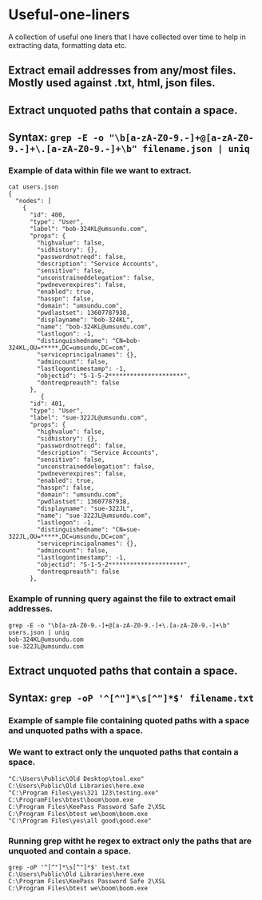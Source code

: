 # Useful-one-liners
A collection of useful one liners that I have collected over time to help in extracting data, formatting data etc. 

## Extract email addresses from any/most files. Mostly used against .txt, html, json files.
## Extract unquoted paths that contain a space.

## Syntax: ```grep -E -o "\b[a-zA-Z0-9.-]+@[a-zA-Z0-9.-]+\.[a-zA-Z0-9.-]+\b" filename.json | uniq```

### Example of data within file we want to extract.
```
cat users.json
{
  "nodes": [
    {
      "id": 400,
      "type": "User",
      "label": "bob-324KL@umsundu.com",
      "props": {
        "highvalue": false,
        "sidhistory": {},
        "passwordnotreqd": false,
        "description": "Service Accounts",
        "sensitive": false,
        "unconstraineddelegation": false,
        "pwdneverexpires": false,
        "enabled": true,
        "hasspn": false,
        "domain": "umsundu.com",
        "pwdlastset": 13607787938,
        "displayname": "bob-324KL",
        "name": "bob-324KL@umsundu.com",
        "lastlogon": -1,
        "distinguishedname": "CN=bob-324KL,OU=*****,DC=umsundu,DC=com",
        "serviceprincipalnames": {},
        "admincount": false,
        "lastlogontimestamp": -1,
        "objectid": "S-1-5-2*********************",
        "dontreqpreauth": false
      },
         {
      "id": 401,
      "type": "User",
      "label": "sue-322JL@umsundu.com",
      "props": {
        "highvalue": false,
        "sidhistory": {},
        "passwordnotreqd": false,
        "description": "Service Accounts",
        "sensitive": false,
        "unconstraineddelegation": false,
        "pwdneverexpires": false,
        "enabled": true,
        "hasspn": false,
        "domain": "umsundu.com",
        "pwdlastset": 13607787938,
        "displayname": "sue-322JL",
        "name": "sue-322JL@umsundu.com",
        "lastlogon": -1,
        "distinguishedname": "CN=sue-322JL,OU=*****,DC=umsundu,DC=com",
        "serviceprincipalnames": {},
        "admincount": false,
        "lastlogontimestamp": -1,
        "objectid": "S-1-5-2*********************",
        "dontreqpreauth": false
      },
```
### Example of running query against the file to extract email addresses.  
```
grep -E -o "\b[a-zA-Z0-9.-]+@[a-zA-Z0-9.-]+\.[a-zA-Z0-9.-]+\b" users.json | uniq
bob-324KL@umsundu.com
sue-322JL@umsundu.com
```

## Extract unquoted paths that contain a space.

## Syntax: ```grep -oP '^[^"]*\s[^"]*$' filename.txt```

### Example of sample file containing quoted paths with a space and unquoted paths with a space. 
### We want to extract only the unquoted paths that contain a space.
```
"C:\Users\Public\Old Desktop\tool.exe"
C:\Users\Public\Old Libraries\here.exe
"C:\Program Files\yes\321 123\testing.exe"
C:\ProgramFiles\btest\boom\boom.exe
C:\Program Files\KeePass Password Safe 2\XSL
C:\Program Files\btest we\boom\boom.exe
"C:\Program Files\yes\all good\good.exe"
```
### Running grep witht he regex to extract only the paths that are unquoted and contain a space.
```
grep -oP '^[^"]*\s[^"]*$' test.txt
C:\Users\Public\Old Libraries\here.exe
C:\Program Files\KeePass Password Safe 2\XSL
C:\Program Files\btest we\boom\boom.exe
```




